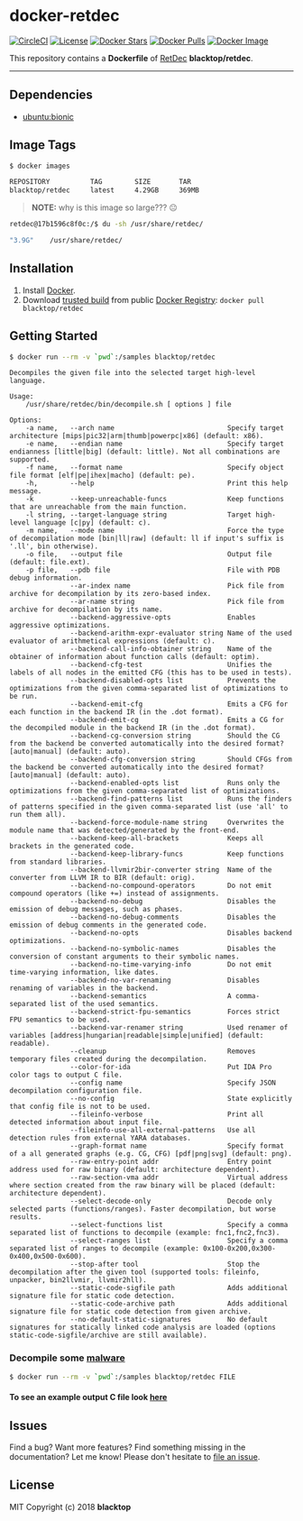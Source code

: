# docker-retdec

[![CircleCI](https://circleci.com/gh/blacktop/docker-retdec.png?style=shield)](https://circleci.com/gh/blacktop/docker-retdec) [![License](http://img.shields.io/:license-mit-blue.svg)](http://doge.mit-license.org) [![Docker Stars](https://img.shields.io/docker/stars/blacktop/retdec.svg)](https://hub.docker.com/r/blacktop/retdec/) [![Docker Pulls](https://img.shields.io/docker/pulls/blacktop/retdec.svg)](https://hub.docker.com/r/blacktop/retdec/) [![Docker Image](https://img.shields.io/badge/docker%20image-4.29GB-blue.svg)](https://hub.docker.com/r/blacktop/retdec/)

This repository contains a **Dockerfile** of [RetDec](https://github.com/avast-tl/retdec) **blacktop/retdec**.

---

## Dependencies

- [ubuntu:bionic](https://hub.docker.com/r/_/ubuntu/)

## Image Tags

```bash
$ docker images

REPOSITORY          TAG        SIZE       TAR
blacktop/retdec     latest     4.29GB     369MB
```

> **NOTE:** why is this image so large??? :neutral_face:

```bash
retdec@17b1596c8f0c:/$ du -sh /usr/share/retdec/

"3.9G"    /usr/share/retdec/
```

## Installation

1.  Install [Docker](https://docs.docker.com).
2.  Download [trusted build](https://hub.docker.com/r/blacktop/retdec/) from public [Docker Registry](https://hub.docker.com): `docker pull blacktop/retdec`

## Getting Started

```bash
$ docker run --rm -v `pwd`:/samples blacktop/retdec
```

```
Decompiles the given file into the selected target high-level language.

Usage:
    /usr/share/retdec/bin/decompile.sh [ options ] file

Options:
    -a name,   --arch name                            Specify target architecture [mips|pic32|arm|thumb|powerpc|x86] (default: x86).
    -e name,   --endian name                          Specify target endianness [little|big] (default: little). Not all combinations are supported.
    -f name,   --format name                          Specify object file format [elf|pe|ihex|macho] (default: pe).
    -h,        --help                                 Print this help message.
    -k         --keep-unreachable-funcs               Keep functions that are unreachable from the main function.
    -l string, --target-language string               Target high-level language [c|py] (default: c).
    -m name,   --mode name                            Force the type of decompilation mode [bin|ll|raw] (default: ll if input's suffix is '.ll', bin otherwise).
    -o file,   --output file                          Output file (default: file.ext).
    -p file,   --pdb file                             File with PDB debug information.
               --ar-index name                        Pick file from archive for decompilation by its zero-based index.
               --ar-name string                       Pick file from archive for decompilation by its name.
               --backend-aggressive-opts              Enables aggressive optimizations.
               --backend-arithm-expr-evaluator string Name of the used evaluator of arithmetical expressions (default: c).
               --backend-call-info-obtainer string    Name of the obtainer of information about function calls (default: optim).
               --backend-cfg-test                     Unifies the labels of all nodes in the emitted CFG (this has to be used in tests).
               --backend-disabled-opts list           Prevents the optimizations from the given comma-separated list of optimizations to be run.
               --backend-emit-cfg                     Emits a CFG for each function in the backend IR (in the .dot format).
               --backend-emit-cg                      Emits a CG for the decompiled module in the backend IR (in the .dot format).
               --backend-cg-conversion string         Should the CG from the backend be converted automatically into the desired format? [auto|manual] (default: auto).
               --backend-cfg-conversion string        Should CFGs from the backend be converted automatically into the desired format? [auto|manual] (default: auto).
               --backend-enabled-opts list            Runs only the optimizations from the given comma-separated list of optimizations.
               --backend-find-patterns list           Runs the finders of patterns specified in the given comma-separated list (use 'all' to run them all).
               --backend-force-module-name string     Overwrites the module name that was detected/generated by the front-end.
               --backend-keep-all-brackets            Keeps all brackets in the generated code.
               --backend-keep-library-funcs           Keep functions from standard libraries.
               --backend-llvmir2bir-converter string  Name of the converter from LLVM IR to BIR (default: orig).
               --backend-no-compound-operators        Do not emit compound operators (like +=) instead of assignments.
               --backend-no-debug                     Disables the emission of debug messages, such as phases.
               --backend-no-debug-comments            Disables the emission of debug comments in the generated code.
               --backend-no-opts                      Disables backend optimizations.
               --backend-no-symbolic-names            Disables the conversion of constant arguments to their symbolic names.
               --backend-no-time-varying-info         Do not emit time-varying information, like dates.
               --backend-no-var-renaming              Disables renaming of variables in the backend.
               --backend-semantics                    A comma-separated list of the used semantics.
               --backend-strict-fpu-semantics         Forces strict FPU semantics to be used.
               --backend-var-renamer string           Used renamer of variables [address|hungarian|readable|simple|unified] (default: readable).
               --cleanup                              Removes temporary files created during the decompilation.
               --color-for-ida                        Put IDA Pro color tags to output C file.
               --config name                          Specify JSON decompilation configuration file.
               --no-config                            State explicitly that config file is not to be used.
               --fileinfo-verbose                     Print all detected information about input file.
               --fileinfo-use-all-external-patterns   Use all detection rules from external YARA databases.
               --graph-format name                    Specify format of a all generated graphs (e.g. CG, CFG) [pdf|png|svg] (default: png).
               --raw-entry-point addr                 Entry point address used for raw binary (default: architecture dependent).
               --raw-section-vma addr                 Virtual address where section created from the raw binary will be placed (default: architecture dependent).
               --select-decode-only                   Decode only selected parts (functions/ranges). Faster decompilation, but worse results.
               --select-functions list                Specify a comma separated list of functions to decompile (example: fnc1,fnc2,fnc3).
               --select-ranges list                   Specify a comma separated list of ranges to decompile (example: 0x100-0x200,0x300-0x400,0x500-0x600).
               --stop-after tool                      Stop the decompilation after the given tool (supported tools: fileinfo, unpacker, bin2llvmir, llvmir2hll).
               --static-code-sigfile path             Adds additional signature file for static code detection.
               --static-code-archive path             Adds additional signature file for static code detection from given archive.
               --no-default-static-signatures         No default signatures for statically linked code analysis are loaded (options static-code-sigfile/archive are still available).
```

### Decompile some [malware](https://www.virustotal.com/#/file/befb88b89c2eb401900a68e9f5b78764203f2b48264fcc3f7121bf04a57fd408/behavior)

```bash
$ docker run --rm -v `pwd`:/samples blacktop/retdec FILE
```

#### To see an example output C file look [here](https://github.com/blacktop/docker-retdec/blob/master/samples/befb88b89c2eb401900a68e9f5b78764203f2b48264fcc3f7121bf04a57fd408.c)

## Issues

Find a bug? Want more features? Find something missing in the documentation? Let me know! Please don't hesitate to [file an issue](https://github.com/blacktop/docker-retdec/issues/new).

## License

MIT Copyright (c) 2018 **blacktop**
